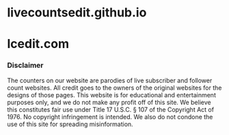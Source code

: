 # livecountsedit.github.io
# lcedit.com

### Disclaimer
The counters on our website are parodies of live subscriber and follower count websites. All credit goes to the owners of the original websites for the designs of those pages. This website is for educational and entertainment purposes only, and we do not make any profit off of this site. We believe this constitutes fair use under Title 17 U.S.C. § 107 of the Copyright Act of 1976. No copyright infringement is intended. We also do not condone the use of this site for spreading misinformation.